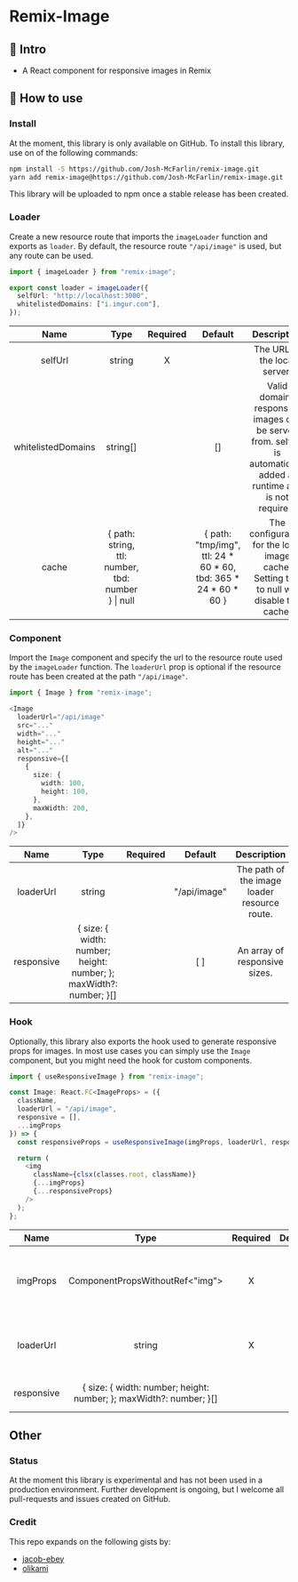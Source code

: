 # Remix-Image

## 👋 Intro

- A React component for responsive images in Remix


## 🚀 How to use

### Install

At the moment, this library is only available on GitHub.
To install this library, use on of the following commands:
```bash
npm install -S https://github.com/Josh-McFarlin/remix-image.git
yarn add remix-image@https://github.com/Josh-McFarlin/remix-image.git
```

This library will be uploaded to npm once a stable release has been created.

### Loader

Create a new resource route that imports the `imageLoader` function and exports as `loader`.
By default, the resource route `"/api/image"` is used, but any route can be used.
```typescript jsx
import { imageLoader } from "remix-image";

export const loader = imageLoader({
  selfUrl: "http://localhost:3000",
  whitelistedDomains: ["i.imgur.com"],
});
```

|        Name        |                       Type                        | Required |                            Default                             |                                                     Description                                                    |
|:------------------:|:-------------------------------------------------:|:--------:|:--------------------------------------------------------------:|:------------------------------------------------------------------------------------------------------------------:|
|       selfUrl      |                      string                       |     X    |                                                                |                                            The URL of the local server.                                            |
| whitelistedDomains |                     string[]                      |          |                               []                               | Valid domains responsive images can be served from. selfUrl is automatically added at runtime and is not required. |
|        cache       |   { path: string, ttl: number, tbd: number } \| null    |                                                                   | { path: "tmp/img", ttl: 24 * 60 * 60, tbd: 365 * 24 * 60 * 60 } |              The configuration for the local image cache. Setting this to null will disable the cache.             |

### Component

Import the `Image` component and specify the url to the resource route used by the `imageLoader` function.
The `loaderUrl` prop is optional if the resource route has been created at the path `"/api/image"`.
```typescript jsx
import { Image } from "remix-image";

<Image
  loaderUrl="/api/image"
  src="..."
  width="..."
  height="..."
  alt="..."
  responsive={[
    {
      size: {
        width: 100,
        height: 100,
      },
      maxWidth: 200,
    },
  ]}
/>
```

|    Name    |                                Type                                | Required |    Default   |                  Description                 |
|:----------:|:------------------------------------------------------------------:|:--------:|:------------:|:--------------------------------------------:|
|  loaderUrl |                               string                               |          | "/api/image" | The path of the image loader resource route. |
| responsive | { size: { width: number; height: number; }; maxWidth?: number; }[] |          |      [ ]     |         An array of responsive sizes.        |


### Hook

Optionally, this library also exports the hook used to generate responsive props for images.
In most use cases you can simply use the `Image` component, but you might need the hook for custom components.

```typescript jsx
import { useResponsiveImage } from "remix-image";

const Image: React.FC<ImageProps> = ({
  className,
  loaderUrl = "/api/image",
  responsive = [],
  ...imgProps
}) => {
  const responsiveProps = useResponsiveImage(imgProps, loaderUrl, responsive);

  return (
    <img
      className={clsx(classes.root, className)}
      {...imgProps}
      {...responsiveProps}
    />
  );
};
```

|    Name    |                                Type                                | Required | Default |                   Description                   |
|:----------:|:------------------------------------------------------------------:|:--------:|:-------:|:-----------------------------------------------:|
|  imgProps  |                   ComponentPropsWithoutRef<"img">                  |     X    |         | The props to be passed to the base img element. |
|  loaderUrl |                               string                               |     X    |    []   |   The path of the image loader resource route.  |
| responsive | { size: { width: number; height: number; }; maxWidth?: number; }[] |          |    []   |          An array of responsive sizes.          |

## Other

### Status

At the moment this library is experimental and has not been used in a production environment.
Further development is ongoing, but I welcome all pull-requests and issues created on GitHub.

### Credit

This repo expands on the following gists by:

- [jacob-ebey](https://gist.github.com/jacob-ebey/3a37a86307de9ef22f47aae2e593b56f)
- [olikami](https://gist.github.com/olikami/236e3c57ca73d145984ec6c127416340)
